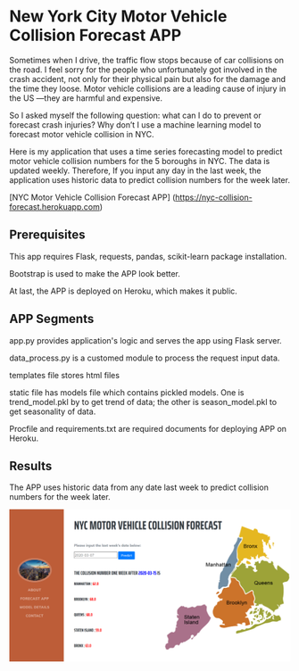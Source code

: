 # New York City Motor Vehicle Collision Forecast APP

Sometimes when I drive, the traffic flow stops because of car collisions on the road. I feel sorry for the people who unfortunately got involved in the crash accident, not only for their physical pain but also for the damage and the time they loose. Motor vehicle collisions are a leading cause of injury in the US —they are harmful and expensive.

So I asked myself the following question: what can I do to prevent or forecast crash injuries? Why don’t I use a machine learning model to forecast motor vehicle collision in NYC.

Here is my application that uses a time series forecasting model to predict motor vehicle collision numbers for the 5 boroughs in NYC. The data is updated weekly. Therefore, If you input any day in the last week, the application uses historic data to predict collision numbers for the week later.

[NYC Motor Vehicle Collision Forecast APP] (https://nyc-collision-forecast.herokuapp.com)


## Prerequisites

This app requires Flask, requests, pandas, scikit-learn package installation.

Bootstrap is used to make the APP look better. 

At last, the APP is deployed on Heroku, which makes it public.

## APP Segments

app.py provides application's logic and serves the app using Flask server.

data_process.py is a customed module to process the request input data.

templates file stores html files

static file has models file which contains pickled models. One is trend_model.pkl by to get trend of data;
the other is season_model.pkl to get seasonality of data.

Procfile and requirements.txt are required documents for deploying APP on Heroku.

## Results

The APP uses historic data from any date last week to predict collision numbers for the week later.

![alt text](model.PNG)

